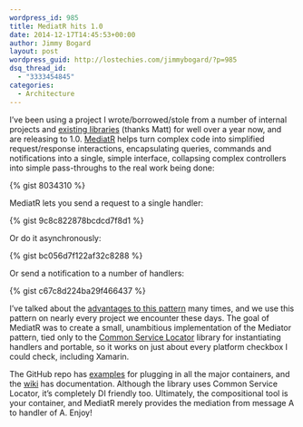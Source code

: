 ```yaml
---
wordpress_id: 985
title: MediatR hits 1.0
date: 2014-12-17T14:45:53+00:00
author: Jimmy Bogard
layout: post
wordpress_guid: http://lostechies.com/jimmybogard/?p=985
dsq_thread_id:
  - "3333454845"
categories:
  - Architecture
---
```

I’ve been using a project I wrote/borrowed/stole from a number of internal projects and [existing libraries](https://github.com/mhinze/ShortBus) (thanks Matt) for well over a year now, and are releasing to 1.0. [MediatR](https://github.com/jbogard/MediatR) helps turn complex code into simplified request/response interactions, encapsulating queries, commands and notifications into a single, simple interface, collapsing complex controllers into simple pass-throughs to the real work being done:

{% gist 8034310 %}

MediatR lets you send a request to a single handler:

{% gist 9c8c822878bcdcd7f8d1 %}

Or do it asynchronously:

{% gist bc056d7f122af32c8288 %}

Or send a notification to a number of handlers:

{% gist c67c8d224ba29f466437 %}

I’ve talked about the [advantages to this pattern](https://lostechies.com/jimmybogard/2014/09/09/tackling-cross-cutting-concerns-with-a-mediator-pipeline/) many times, and we use this pattern on nearly every project we encounter these days. The goal of MediatR was to create a small, unambitious implementation of the Mediator pattern, tied only to the [Common Service Locator](https://commonservicelocator.codeplex.com/) library for instantiating handlers and portable, so it works on just about every platform checkbox I could check, including Xamarin.

The GitHub repo has [examples](https://github.com/jbogard/MediatR/tree/master/src) for plugging in all the major containers, and the [wiki](https://github.com/jbogard/MediatR/wiki) has documentation. Although the library uses Common Service Locator, it’s completely DI friendly too. Ultimately, the compositional tool is your container, and MediatR merely provides the mediation from message A to handler of A. Enjoy!